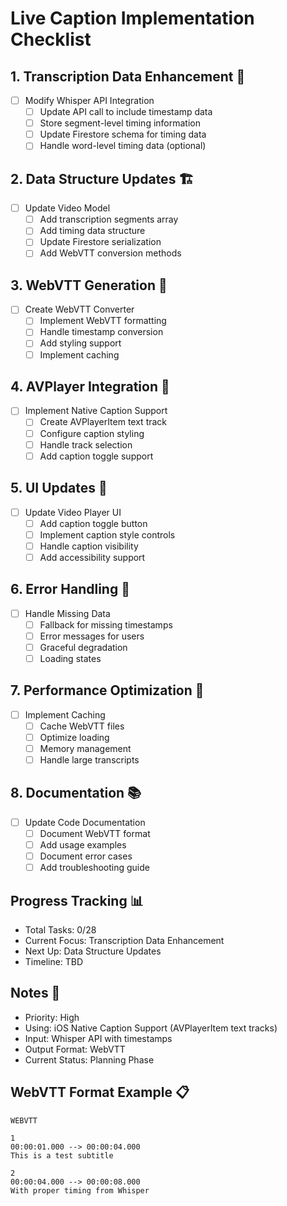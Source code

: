 # Live Caption Implementation Checklist

## 1. Transcription Data Enhancement 📝
- [ ] Modify Whisper API Integration
  - [ ] Update API call to include timestamp data
  - [ ] Store segment-level timing information
  - [ ] Update Firestore schema for timing data
  - [ ] Handle word-level timing data (optional)

## 2. Data Structure Updates 🏗️
- [ ] Update Video Model
  - [ ] Add transcription segments array
  - [ ] Add timing data structure
  - [ ] Update Firestore serialization
  - [ ] Add WebVTT conversion methods

## 3. WebVTT Generation 🔄
- [ ] Create WebVTT Converter
  - [ ] Implement WebVTT formatting
  - [ ] Handle timestamp conversion
  - [ ] Add styling support
  - [ ] Implement caching

## 4. AVPlayer Integration 🎥
- [ ] Implement Native Caption Support
  - [ ] Create AVPlayerItem text track
  - [ ] Configure caption styling
  - [ ] Handle track selection
  - [ ] Add caption toggle support

## 5. UI Updates 🎨
- [ ] Update Video Player UI
  - [ ] Add caption toggle button
  - [ ] Implement caption style controls
  - [ ] Handle caption visibility
  - [ ] Add accessibility support

## 6. Error Handling 🐛
- [ ] Handle Missing Data
  - [ ] Fallback for missing timestamps
  - [ ] Error messages for users
  - [ ] Graceful degradation
  - [ ] Loading states

## 7. Performance Optimization 🚀
- [ ] Implement Caching
  - [ ] Cache WebVTT files
  - [ ] Optimize loading
  - [ ] Memory management
  - [ ] Handle large transcripts

## 8. Documentation 📚
- [ ] Update Code Documentation
  - [ ] Document WebVTT format
  - [ ] Add usage examples
  - [ ] Document error cases
  - [ ] Add troubleshooting guide

## Progress Tracking 📊
- Total Tasks: 0/28
- Current Focus: Transcription Data Enhancement
- Next Up: Data Structure Updates
- Timeline: TBD

## Notes 📌
- Priority: High
- Using: iOS Native Caption Support (AVPlayerItem text tracks)
- Input: Whisper API with timestamps
- Output Format: WebVTT
- Current Status: Planning Phase

## WebVTT Format Example 📋
```
WEBVTT

1
00:00:01.000 --> 00:00:04.000
This is a test subtitle

2
00:00:04.000 --> 00:00:08.000
With proper timing from Whisper
``` 